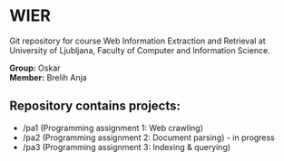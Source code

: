# WIER

Git repository for course Web Information Extraction and Retrieval at University of Ljubljana, Faculty of Computer and Information Science.

**Group:** Oskar\
**Member:** Brelih Anja


## Repository contains projects:
- /pa1 (Programming assignment 1: Web crawling)
- /pa2 (Programming assignment 2: Document parsing) - in progress
- /pa3 (Programming assignment 3: Indexing & querying)



